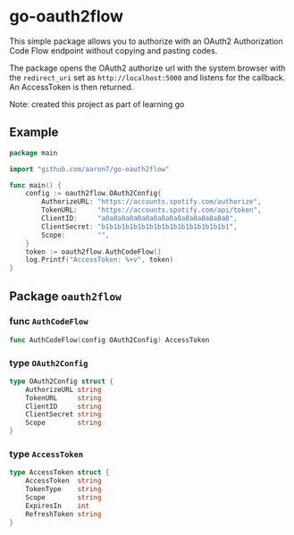 go-oauth2flow
=============

This simple package allows you to authorize with an OAuth2 Authorization Code Flow
endpoint without copying and pasting codes.

The package opens the OAuth2 authorize url with the system browser with the `redirect_uri` set as
`http://localhost:5000` and listens for the callback. An AccessToken is then returned.

Note: created this project as part of learning go

## Example

```go
package main

import "github.com/aaron7/go-oauth2flow"

func main() {
	config := oauth2flow.OAuth2Config{
		AuthorizeURL: "https://accounts.spotify.com/authorize",
		TokenURL:     "https://accounts.spotify.com/api/token",
		ClientID:     "a0a0a0a0a0a0a0a0a0a0a0a0a0a0a0a0",
		ClientSecret: "b1b1b1b1b1b1b1b1b1b1b1b1b1b1b1b1",
		Scope:        "",
	}
	token := oauth2flow.AuthCodeFlow()
	log.Printf("AccessToken: %+v", token)
}
```

## Package `oauth2flow`

### func `AuthCodeFlow`
```go
func AuthCodeFlow(config OAuth2Config) AccessToken
```


### type `OAuth2Config`

```go
type OAuth2Config struct {
	AuthorizeURL string
	TokenURL     string
	ClientID     string
	ClientSecret string
	Scope        string
}
```

### type `AccessToken`

```go
type AccessToken struct {
	AccessToken  string
	TokenType    string
	Scope        string
	ExpiresIn    int
	RefreshToken string
}
```

